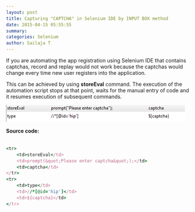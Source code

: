 ```yaml
---
layout: post
title: Capturing "CAPTCHA" in Selenium IDE by INPUT BOX method
date: 2015-04-15 05:55:55
summary: 
categories: Selenium
author: Sailaja T
---
```



<p>If you are automating the app registration using Selenium IDE that contains captchas, record and replay would not work because the captchas would change every time new user registers into the application. </p>

<p>This can be achieved by using <b>storeEval</b> command. The execution of the automation script stops at that point, waits for the manual entry of code and it resumes execution of subsequent commands.</p>

<img src="/images/selenium_captcha.png"/>

<b>Source code:</b>

```ruby

<tr>
	<td>storeEval</td>
	<td>prompt(&quot;Please enter captcha&quot;);</td>
	<td>captcha</td>
</tr>
<tr>
	<td>type</td>
	<td>//*[@id='hip']</td>
	<td>${captcha}</td>
</tr>

```

<br/>